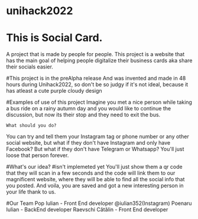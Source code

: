 # unihack2022

# This is Social Card.

A project that is made by people for people.
This project is a website that has the main goal of helping people digitalize their business cards aka share their socials easier.

#This project is in the preAlpha release
And was invented and made in 48 hours during Unihack2022, so don't be so judgy if it's not ideal,
because it has atleast a cute purple cloudy design


#Examples of use of this project
Imagine you met a nice person while taking a bus ride on a rainy autumn day and you would like to continue the discussion, but now its their stop and they need to exit the bus. 

    What should you do?
You can try and tell them your Instagram tag or phone number or any other social website, but what if they don't have Instagram and only have Facebook?
But what if they don't have Telegram or Whatsapp?
You'll just loose that person forever.

#What's our idea?
#isn't implemeted yet
You'll just show them a qr code that they will scan in a few seconds and the code will link them to our magnificent website, where they will be able to find all the social info that you posted.
And voila, you are saved and got a new interesting person in your life thank to us.

#Our Team 
Pop Iulian - Front End developer @iulian352(Instagram) 
Poenaru Iulian - BackEnd developer
Raevschi Cătălin - Front End developer
